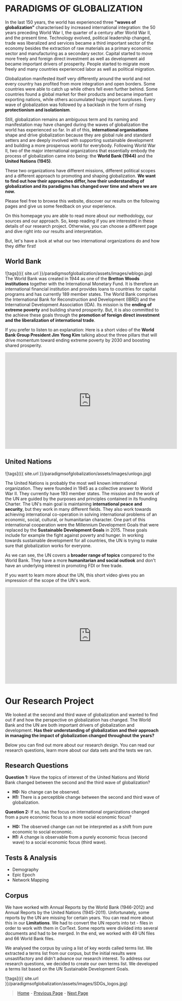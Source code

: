 # **PARADIGMS OF GLOBALIZATION**

In the last 150 years, the world has experienced three **"waves of globalization"** characterised by increased international integration: the 50 years preceding World War I, the quarter of a century after World War II, and the present time. Technology evolved, political leadership changed, trade was liberalized and services became a third important sector of the economy besides the extraction of raw materials as a primary economic sector and manufacturing as a secondary sector. Capital started to move more freely and foreign direct investment as well as development aid became important drivers of prosperity. People started to migrate more freely and many countries experienced labor as well as political migration.

Globalization manifested itself very differently around the world and not every country has profited from more integration and open borders. Some countries were able to catch up while others fell even further behind. Some countries found a global market for their products and became important exporting nations, while others accumulated huge import surpluses. Every wave of globalization was followed by a backlash in the form of rising **protectionism and isolationism**.

Still, globalization remains an ambiguous term and its naming and manifestation may have changed during the waves of globalization the world has experienced so far. In all of this, **international organisations** shape and drive globalization because they are global rule and standard setters and are deeply involved with supporting sustainable development and building a more prosperous world for everybody. Following World War II, two of the major international organizations that essentially embody the process of globalization came into being: the **World Bank (1944)** and the **United Nations (1945)**.

These two organizations have different missions, different political scopes and a different approach to promoting and shaping globalization. **We want to find out how their approaches differ, how their understanding of globalization and its paradigms has changed over time and where we are now.**

Please feel free to browse this website, discover our results on the following pages and give us some feedback on your experience.

On this homepage you are able to read more about our methodology, our sources and our approach. So, keep reading if you are interested in these details of our research project. Otherwise, you can choose a different page and dive right into our results and interpretation. 

But, let's have a look at what our two international organizations do and how they differ first!

## **World Bank**
![tags]({{ site.url }}/paradigmsofglobalization/assets/images/wblogo.jpg)
The World Bank was created in 1944 as one of the **Bretton Woods institutions** together with the International Monetary Fund. It is therefore an international financial institution and provides loans to countries for capital programs and has currently 189 member states. The World Bank comprises the International Bank for Reconstruction and Development (IBRD) and the International Development Association (IDA). Its mission is the **ending of extreme poverty** and building shared prosperity. But, it is also committed to the achieve these goals through the **promotion of foreign direct investment and the liberalization of international trade**.

If you prefer to listen to an explanation: Here is a short video of the **World Bank Group President Jim Yong Kim** talking about the three pillars that will drive momentum toward ending extreme poverty by 2030 and boosting shared prosperity.

<iframe width="560" height="315" src="https://www.youtube.com/embed/K21VDmQo8VI" frameborder="0" allowfullscreen></iframe>

## **United Nations** 
![tags]({{ site.url }}/paradigmsofglobalization/assets/images/unlogo.jpg)

The United Nations is probably the most well known international organization. They were founded in 1945 as a collective answer to World War II. They currently have 193 member states. The mission and the work of the UN are guided by the purposes and principles contained in its founding Charter. The UN's main goal is maintaining **international peace and security**, but they work in many different fields. They also work towards achieving international co-operation in solving international problems of an economic, social, cultural, or humanitarian character. One part of this international cooperation were the Millennium Development Goals that were replaced by the **Sustainable Development Goals** in 2015. These goals include for example the fight against poverty and hunger. In working towards sustainable development for all countries, the UN is trying to make sure that globalization works for everyone.

As we can see, the UN covers a **broader range of topics** compared to the World Bank. They have a more **humanitarian and social outlook** and don't have an underlying interest in promoting FDI or free trade.

If you want to learn more about the UN, this short video gives you an impression of the scope of the UN's work.


<iframe width="560" height="315" src="https://www.youtube.com/embed/-Bq8KmhkUdE" frameborder="0" allowfullscreen></iframe>

# **Our Research Project**

We looked at the second and third wave of globalization and wanted to find out if and how the perspective on globalization has changed. The World Bank and the UN are both important drivers of globalization and development. **Has their understanding of globalization and their approach in managing the impact of globalization changed throughout the years?**

Below you can find out more about our research design. You can read our research questions, learn more about our data sets and the tests we ran.


## **Research Questions**

**Question 1:** Have the topics of interest of the United Nations and World Bank changed between the second and the third wave of globalization?
- **H0:** No change can be observed. 
- **H1:** There is a perceptible change between the second and third wave of globalization.

**Question 2:** If so, has the focus on international organizations changed from a pure economic focus to a more social economic focus? 
- **H0:** The observed change can not be interpreted as a shift from pure economic to social economic. 
- **H1:** A change is observable from a purely economic focus (second wave) to a social economic focus (third wave).

## **Tests & Analysis**

- Demography
- Epic Epoch
- Network Mapping


## **Corpus** 

We have worked with Annual Reports by the World Bank (1946-2012) and Annual Reports by the United Nations (1945-2011). Unfortunately, some reports by the UN are missing for certain years. You can read more about this in our **Limitations**. We had to convert the UN reports into txt - files in order to work with them in CorText. Some reports were diviided into several documents and had to be merged. In the end, we worked with 49 UN files and 66 World Bank files.

We analysed the corpus by using a list of key words called terms list. We extracted a terms list from our corpus, but the initial results were unsastifactory and didn't advance our research interest. To address our research questions, we decided to create our own terms list. We developed a terms list based on the UN Sustainable Development Goals.

![tags]({{ site.url }}/paradigmsofglobalization/assets/images/SDGs_logos.jpg)



> [Home](index.md) - [Previous Page](internationalrelations.md) - [Next Page](finalpage.md)

